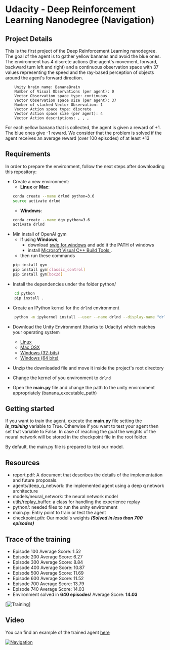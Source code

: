 # Udacity - Deep Reinforcement Learning Nanodegree (Navigation)

## Project Details

This is the first project of the Deep Reinforcement Learning nanodegree. The goal of the agent is to gather yellow bananas and avoid the blue ones. The environment has 4 discrete actions (the agent's movement, forward, backward turn left and right) and a continuous observation space with 37 values representing the speed and the ray-based perception of objects around the agent's forward direction.

        Unity brain name: BananaBrain
        Number of Visual Observations (per agent): 0
        Vector Observation space type: continuous
        Vector Observation space size (per agent): 37
        Number of stacked Vector Observation: 1
        Vector Action space type: discrete
        Vector Action space size (per agent): 4
        Vector Action descriptions: , , , 
        
For each yellow banana that is collected, the agent is given a reward of +1. The blue ones give -1 reward. We consider that the problem is solved if the agent receives an average reward (over 100 episodes) of at least +13
        
## Requirements
In order to prepare the environment, follow the next steps after downloading this repository:
* Create a new environment:
	* __Linux__ or __Mac__: 
	```bash
	conda create --name drlnd python=3.6
	source activate drlnd
	```
	* __Windows__: 
	```bash
	conda create --name dqn python=3.6 
	activate drlnd
	```
* Min install of OpenAI gym
	* If using __Windows__, 
		* download [swig for windows](http://www.swig.org/Doc1.3/Windows.html) and add it the PATH of windows
		* install [ Microsoft Visual C++ Build Tools ](https://visualstudio.microsoft.com/es/downloads/).
	* then run these commands
	```bash
	pip install gym
	pip install gym[classic_control]
	pip install gym[box2d]
	```
* Install the dependencies under the folder python/
```bash
	cd python
	pip install .
```
* Create an IPython kernel for the `drlnd` environment
```bash
	python -m ipykernel install --user --name drlnd --display-name "drlnd"
```
* Download the Unity Environment (thanks to Udacity) which matches your operating system
	* [Linux](https://s3-us-west-1.amazonaws.com/udacity-drlnd/P1/Banana/Banana_Linux.zip)
	* [Mac OSX](https://s3-us-west-1.amazonaws.com/udacity-drlnd/P1/Banana/Banana.app.zip)
	* [Windows (32-bits)](https://s3-us-west-1.amazonaws.com/udacity-drlnd/P1/Banana/Banana_Windows_x86.zip)
	* [Windows (64 bits)](https://s3-us-west-1.amazonaws.com/udacity-drlnd/P1/Banana/Banana_Windows_x86_64.zip)

* Unzip the downloaded file and move it inside the project's root directory
* Change the kernel of you environment to `drlnd`
* Open the **main.py** file and change the path to the unity environment appropriately (banana_executable_path)

## Getting started

If you want to train the agent, execute the **main.py** file setting the ***is_training*** variable to True. Otherwise if you want to test your agent then set that variable to False. 
In case of reaching the goal the weights of the neural network will be stored in the checkpoint file in the root folder.

By default, the main.py file is prepared to test our model.

## Resources

* report.pdf: A document that describes the details of the implementation and future proposals.
* agents/deep_q_network: the implemented agent using a deep q network architecture
* models/neural_network: the neural network model
* utils/replay_buffer: a class for handling the experience replay
* python/: needed files to run the unity environment
* main.py: Entry point to train or test the agent
* checkpoint.pth: Our model's weights ***(Solved in less than 700 episodes)***

## Trace of the training

* Episode 100	Average Score: 1.52
* Episode 200	Average Score: 6.27
* Episode 300	Average Score: 8.84
* Episode 400	Average Score: 10.87
* Episode 500	Average Score: 11.69
* Episode 600	Average Score: 11.52
* Episode 700	Average Score: 13.79
* Episode 740	Average Score: 14.03
* Environment solved in **640 episodes**!	Average Score: **14.03**

[![Training](https://drive.google.com/uc?export=view&id=<1xiRUxCaC35GzYtSItL4uXxBaEy2B2bKP>)]

## Video

You can find an example of the trained agent [here](https://youtu.be/sDLG-Xxp-l8)

[![Navigation](https://img.youtube.com/vi/sDLG-Xxp-l8/0.jpg)](https://www.youtube.com/watch?v=sDLG-Xxp-l8)
